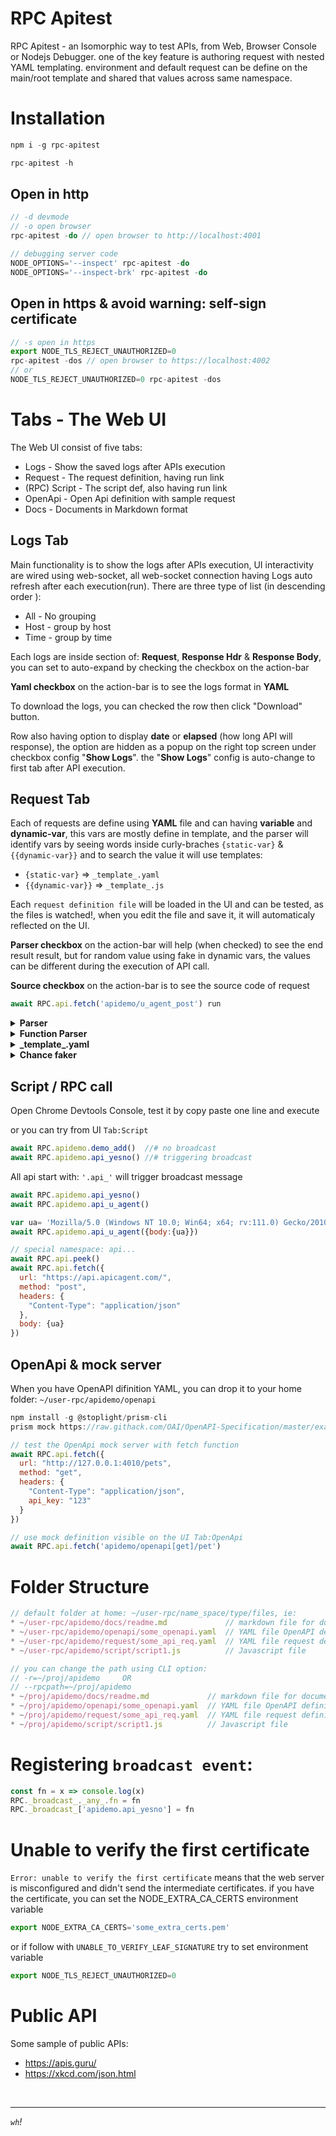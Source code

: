 # RPC Apitest

RPC Apitest - an Isomorphic way to test APIs, from Web, Browser Console or Nodejs Debugger. one of the key feature is authoring request with nested YAML templating. environment and default request can be define on the main/root template and shared that values across same namespace. 

# Installation
```js
npm i -g rpc-apitest

rpc-apitest -h
```
## Open in http  
```js
// -d devmode
// -o open browser
rpc-apitest -do // open browser to http://localhost:4001

// debugging server code
NODE_OPTIONS='--inspect' rpc-apitest -do
NODE_OPTIONS='--inspect-brk' rpc-apitest -do
```

## Open in https & avoid warning: self-sign certificate  
```js
// -s open in https
export NODE_TLS_REJECT_UNAUTHORIZED=0
rpc-apitest -dos // open browser to https://localhost:4002
// or
NODE_TLS_REJECT_UNAUTHORIZED=0 rpc-apitest -dos
```

# Tabs - The Web UI
The Web UI consist of five tabs:
* Logs - Show the saved logs after APIs execution
* Request - The request definition, having run link 
* (RPC) Script - The script def, also having run link
* OpenApi - Open Api definition with sample request
* Docs - Documents in Markdown format

## Logs Tab
Main functionality is to show the logs after APIs execution, UI interactivity are wired using web-socket, all web-socket connection having Logs auto refresh after each execution(run). There are three type of list (in descending order ): 
* All - No grouping
* Host - group by host
* Time - group by time

Each logs are inside section of: **Request**, **Response Hdr** & **Response Body**, you can set to auto-expand by checking the checkbox on the action-bar 

**Yaml checkbox** on the action-bar is to see the logs format in **YAML**

To download the logs, you can checked the row then click "Download" button.

Row also having option to display  **date** or **elapsed** (how long API will response), the option are hidden as a popup on the right top screen under checkbox config "**Show Logs**". the "**Show Logs**" config is auto-change to first tab after API execution.  

## Request Tab
Each of requests are define using **YAML** file and can having **variable** and **dynamic-var**, this vars are mostly define in template, and the parser will identify vars by seeing words inside curly-braches `{static-var}` & `{{dynamic-var}}` and to search the value it will use templates:

* `{static-var}` => `_template_.yaml`
* `{{dynamic-var}}` => `_template_.js`

Each `request definition file` will be loaded in the UI and can be tested, as the files is watched!, when you edit the file and save it, it will automaticaly reflected on the UI.

**Parser checkbox** on the action-bar will help (when checked) to see the end result result, but for random value using fake in dynamic vars, the values can be different during the execution of API call.

**Source checkbox** on the action-bar is to see the source code of request 

```js
await RPC.api.fetch('apidemo/u_agent_post') run
```
<details><summary><b>Parser</b></summary>

## Parser
### Simple
```js
greet: Hello        // _template_.yaml

...
body: {greet}       // request_post.yaml

=> body: Hello      // result
```
### Nested
```js
greet:              // _template_.yaml
  nice: Hi Alice

...
body: {greet.nice}  // request_post.yaml

=> body: Hi Alice

...
body: {greet}       // request_post.yaml

=> body:
     nice: Hi Alice // result
```
### Shorthand `{&}`
```js 
greet:              // _template_.yaml
  body: Howdy John

...
body: {greet.&}     // request_post.yaml
~>    {greet.body}

=> body: Howdy John // result
```
### Spread
```js
names:              // _template_.yaml
  first: John
  last: Doe

...
body:               // request_post.yaml
  _1: '{...names}'

=> body:            // result
    first: John
    last: Doe
```
</details>

<details><summary><b>Function Parser</b></summary>

## Function Parser
Function parser is a special `\_template\_.js` to host functions and it can use inside request as `{{dynamic-var}}`:
```js
module.exports = $ => ({ // _template_.js
  first: _ => rpc()._lib_.chance.first(),
  dtnow: _ => `{greet-ed} ${(new Date()).toISOString()}`,
})

body: {{now}}            // request_post.yaml
=> body: 2023-04-20T07:34:57.092Z
``` 
</details>

<details><summary><b>_template_.yaml</b></summary>

### Example of ROOT `_template_.yaml`
```yaml
baseurl: http://baseurl.com

env:
  dev:
    greet: '{baseurl}/hello from DEV'
  qa: 
    greet: '{baseurl}/hello from QA'
  noreplace: 'no change on vars'

default:
  method: get
  headers:
    Content-Type: application/json

greet: Hi from non ENV
greet-ed: hello

mainurl: '{baseurl}/woo'
date: '{{dtnow}}'
```
### Example after ROOT `_template_.yaml`

```yaml
select:
  w-me:
    me: 'its me'
  s~one:
    greet: howdy one
  s~two:
    greet: howdy two
```
**env:** on the root \_template\_ will determine which var will be taken presedence over regular one. the **Active Env** is visible on the UI as it show on the right-side of **the root \_template\_**. you can see var getting overwrittern by checking the `Parser` option on action-bar. Example below on `greet` var the posibility of values getting overwritten:
```yaml
# env: dev
greet: 'http://baseurl.com/hello from DEV'

# env: qa
greet: 'http://baseurl.com/hello from QA'

# env: noreplace
greet: 'Hi from non ENV'

# select: one
greet: howdy one
``` 
**select:**/(**slc**) if selection is set, it will take precedence over (**env**) as show in last example when select set to **s~one** the greet value change to 'howdy one'. **text with tilde** is identified for unique selection.

**default:** on the root \_template\_ will be used on request definition
```yaml
# test.yaml
url: '{baseurl}/hello'
```
Parsed values:
```yaml
url: ''http://baseurl.com/hello'
headers:
  method: get
  Content-Type: application/json
```
</details>

<details><summary><b>Chance faker</b></summary>

## Chance faker
Built in Function Parser to generate random faker, you can visit [Chance website](https://chancejs.com/)
```js
body: {{chance.address}} // request_post.yaml
=> body: 908 Cezkaw Junction
``` 
Use Chrome Console browser to test `chance faker`
```js
await RPC.api.chance('name')
await RPC.api.chance('address')
await RPC.api.chance('cc', {type: 'mc'})
await RPC.api.chance('cc', {type: 'visa'})
await RPC.api.chance('paragraph', { sentences: 1 })
```
</details>

## Script / RPC call
Open Chrome Devtools Console, test it by copy paste one line and execute

or you can try from UI `Tab:Script` 
```js
await RPC.apidemo.demo_add()  //# no broadcast 
await RPC.apidemo.api_yesno() //# triggering broadcast
```

All api start with: `'.api_'` will trigger broadcast message
```js
await RPC.apidemo.api_yesno()   
await RPC.apidemo.api_u_agent() 

var ua= 'Mozilla/5.0 (Windows NT 10.0; Win64; x64; rv:111.0) Gecko/20100101 Firefox/111.0'
await RPC.apidemo.api_u_agent({body:{ua}})

// special namespace: api...
await RPC.api.peek()
await RPC.api.fetch({
  url: "https://api.apicagent.com/",
  method: "post",
  headers: {
    "Content-Type": "application/json"
  },
  body: {ua}
})
```
## OpenApi & mock server

When you have OpenAPI difinition YAML, you can drop it to your home folder: `~/user-rpc/apidemo/openapi` 
```js
npm install -g @stoplight/prism-cli
prism mock https://raw.githack.com/OAI/OpenAPI-Specification/master/examples/v3.0/petstore.yaml

// test the OpenApi mock server with fetch function
await RPC.api.fetch({
  url: "http://127.0.0.1:4010/pets",
  method: "get",
  headers: {
    "Content-Type": "application/json",
    api_key: "123"
  }
})

// use mock definition visible on the UI Tab:OpenApi
await RPC.api.fetch('apidemo/openapi[get]/pet')
```

# Folder Structure
```js
// default folder at home: ~/user-rpc/name_space/type/files, ie:
* ~/user-rpc/apidemo/docs/readme.md             // markdown file for documentation
* ~/user-rpc/apidemo/openapi/some_openapi.yaml  // YAML file OpenAPI definition
* ~/user-rpc/apidemo/request/some_api_req.yaml  // YAML file request definition
* ~/user-rpc/apidemo/script/script1.js          // Javascript file

// you can change the path using CLI option:
// -r=~/proj/apidemo     OR 
// --rpcpath=~/proj/apidemo
* ~/proj/apidemo/docs/readme.md             // markdown file for documentation
* ~/proj/apidemo/openapi/some_openapi.yaml  // YAML file OpenAPI definition
* ~/proj/apidemo/request/some_api_req.yaml  // YAML file request definition
* ~/proj/apidemo/script/script1.js          // Javascript file
```

# Registering `broadcast event`: 
```js
const fn = x => console.log(x)
RPC._broadcast_._any_.fn = fn
RPC._broadcast_['apidemo.api_yesno'] = fn
```

# Unable to verify the first certificate
`Error: unable to verify the first certificate` means that the web server is misconfigured and didn't send the intermediate certificates. if you have the certificate, you can set the NODE_EXTRA_CA_CERTS environment variable

```js
export NODE_EXTRA_CA_CERTS='some_extra_certs.pem'
```
or if follow with `UNABLE_TO_VERIFY_LEAF_SIGNATURE` try to set environment variable
```js
export NODE_TLS_REJECT_UNAUTHORIZED=0
```

# Public API
Some sample of public APIs:
* https://apis.guru/
* https://xkcd.com/json.html

<br/>
<hr/>

*`wh`!* 
